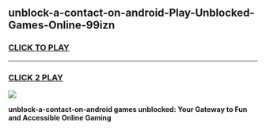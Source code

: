 
## unblock-a-contact-on-android-Play-Unblocked-Games-Online-99izn
<h3>
<a href="https://premium76.site?title=unblock-a-contact-on-android&ref=25A">CLICK TO PLAY</a></h3>
<hr>

<h3>
<a href="https://premium76.site?title=unblock-a-contact-on-android&ref=25A">CLICK 2 PLAY</a>
  
</h3>

<a href="https://premium76.site?title=unblock-a-contact-on-android&ref=25A"><img src="https://clearcache.store/games.png"></a>


**unblock-a-contact-on-android games unblocked: Your Gateway to Fun and Accessible Online Gaming**
